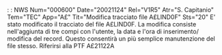  :  : NWS Num="000600" Date="20021124" Rel="V1R5" Atr="S. Capitanio" Tem="TEC" App="A£" Tit="Modifica tracciato file A£LIND0F" Sts="20"
E' stato modificato il tracciato del file A£LIND0F.
La modifica consiste nell'aggiunta di tre compi con l'utente, la data e l'ora di inserimento/ modifica del record. Questo consentirà un più semplice manutenzione del file stesso.
Riferirsi alla PTF A£21122A

